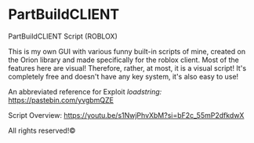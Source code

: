 # PartBuildCLIENT
PartBuildCLIENT Script (ROBLOX)

This is my own GUI with various funny built-in scripts of mine, created on the Orion library and made specifically for the roblox client. Most of the features here are visual! Therefore, rather, at most, it is a visual script! It's completely free and doesn't have any key system, it's also easy to use!

An abbreviated reference for Exploit *loadstring:*
https://pastebin.com/yvgbmQZE

Script Overview:
https://youtu.be/s1NwjPhvXbM?si=bF2c_55mP2dfkdwX

All rights reserved!©
